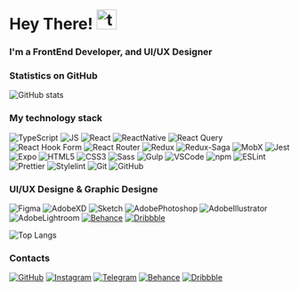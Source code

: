 # Hey There! <img src="https://github.com/samfromaway/samfromaway/blob/master/.github/images/fire.gif?raw=true" alt="twitter" width="36" height="36"/>

### I'm a FrontEnd Developer, and UI/UX Designer

### Statistics on GitHub

![GitHub stats](https://github-readme-stats.vercel.app/api?username=TRETYAKweb&show_icons=true&hide=prs,issues,contribs&theme=dark)

### My technology stack

![TypeScript](https://img.shields.io/badge/-TypeScript-3178c6?style=flat&logo=typescript&logoColor=white)
![JS](https://img.shields.io/badge/-JavaScript_-f5da55?style=flat&logo=javascript&logoColor=black)
![React](https://img.shields.io/badge/-React-222222?style=flat&logo=react)
![ReactNative](https://img.shields.io/badge/-ReactNative-222222?style=flat&logo=react)
![React Query](https://img.shields.io/static/v1?style=flat&message=React+Query&color=FF4154&logo=React+Query&logoColor=FFFFFF&label=)
![React Hook Form](https://img.shields.io/static/v1?style=flat&message=React+Hook+Form&color=EC5990&logo=React+Hook+Form&logoColor=FFFFFF&label=)
![React Router](https://img.shields.io/static/v1?style=flat&message=React+Router&color=CA4245&logo=React+Router&logoColor=FFFFFF&label=)
![Redux](https://img.shields.io/static/v1?style=flat&message=Redux&color=764ABC&logo=Redux&logoColor=FFFFFF&label=)
![Redux-Saga](https://img.shields.io/static/v1?style=flat&message=Redux-Saga&color=999999&logo=Redux-Saga&logoColor=FFFFFF&label=)
![MobX](https://img.shields.io/static/v1?style=flat&message=MobX&color=222222&logo=MobX&logoColor=FF9955&label=)
![Jest](https://img.shields.io/static/v1?style=flat&message=Jest&color=C21325&logo=Jest&logoColor=FFFFFF&label=)
![Expo](https://img.shields.io/static/v1?style=flat&message=Expo&color=000020&logo=Expo&logoColor=FFFFFF&label=)
![HTML5](https://img.shields.io/badge/-HTML5-E34F26?style=flat&logo=html5&logoColor=white)
![CSS3](https://img.shields.io/badge/-CSS3-1572B6?style=flat&logo=css3)
![Sass](https://img.shields.io/badge/-Sass-bf4080?style=flat&logo=sass&logoColor=white)
![Gulp](https://img.shields.io/badge/-Gulp-333?style=flat&logo=Gulp)
![VSCode](https://img.shields.io/badge/-VSCode-333?style=flat&logo=visualstudiocode&logoColor=1572B6)
![npm](https://img.shields.io/badge/-npm-333?style=flat&logo=npm)
![ESLint](https://img.shields.io/badge/-ESLint-333?style=flat&logo=eslint&logoColor=4B32C3)
![Prettier](https://img.shields.io/badge/-Prettier-333?style=flat&logo=prettier)
![Stylelint](https://img.shields.io/badge/-Stylelint-333?style=flat&logo=stylelint&logoColor=white)
![Git](https://img.shields.io/badge/-Git-333?style=flat&logo=git)
![GitHub](https://img.shields.io/badge/-GitHub-333?style=flat&logo=GitHub)



### UI/UX Designe & Graphic Designe

![Figma](https://img.shields.io/badge/-Figma-black?style=flat&logo=figma)
![AdobeXD](https://img.shields.io/badge/Adobe%20XD-470137?style=flat&logo=Adobe%20XD&logoColor=#FF61F6)
![Sketch](https://img.shields.io/badge/Sketch-FFB387?style=flat&logo=sketch&logoColor=black)
![AdobePhotoshop](https://img.shields.io/badge/Adobe%20Photoshop-31A8FF?style=flat&logo=Adobe%20Photoshop&logoColor=black)
![AdobeIllustrator](https://img.shields.io/badge/Adobe%20Illustrator-FF9A00?style=flat&logo=adobe%20illustrator&logoColor=white)
![AdobeLightroom](https://img.shields.io/badge/Adobe%20Lightroom-31A8FF?style=flat&logo=Adobe%20Lightroom&logoColor=white)
[![Behance](https://img.shields.io/badge/Behance-0054F7?style=flat&logo=behance&logoColor=white)](https://www.behance.net/tretyak_design)
[![Dribbble](https://img.shields.io/badge/Dribbble-EA4C89?style=flat&logo=dribbble&logoColor=white)](https://dribbble.com/tretyak_design)

![Top Langs](https://github-readme-stats.vercel.app/api/top-langs/?username=TRETYAKweb&layout=compact&theme=dark)

### Contacts

[![GitHub](https://img.shields.io/badge/-GitHub-333?style=flat&logo=GitHub&logoColor=fff)](https://github.com/TRETYAKweb)
[![Instagram](https://img.shields.io/badge/-Instagram-333?style=flat&logo=instagram&logoColor=B4068E)](https://www.instagram.com/tretyak_bro)
[![Telegram](https://img.shields.io/badge/-Telegram-333?style=flat&logo=telegram&logoColor=27A0D9)](https://t.me/tretyak_bro)
[![Behance](https://img.shields.io/badge/Behance-0054F7?style=flat&logo=behance&logoColor=white)](https://www.behance.net/tretyak_design)
[![Dribbble](https://img.shields.io/badge/Dribbble-EA4C89?style=flat&logo=dribbble&logoColor=white)](https://dribbble.com/tretyak_design)

<!--
**TRETYAKweb/TRETYAKweb** is a ✨ _special_ ✨ repository because its `README.md` (this file) appears on your GitHub profile.

Here are some ideas to get you started:

- 🔭 I’m currently working on ...
- 🌱 I’m currently learning ...
- 👯 I’m looking to collaborate on ...
- 🤔 I’m looking for help with ...
- 💬 Ask me about ...
- 📫 How to reach me: ...
- 😄 Pronouns: ...
- ⚡ Fun fact: ...
-->
